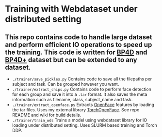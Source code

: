  # **Training with Webdataset under distributed setting**

 ## This repo contains code to handle large dataset and perform efficient IO operations to speed up the training. This code is written for [BP4D](https://paperswithcode.com/dataset/bp4d) and [BP4D+](https://www.sciencedirect.com/science/article/pii/S0262885614001012) dataset but can be extended to any dataset.

 * `./trainer/save_pickles.py` Contains code to save all the filepaths per subject and task. Can be grouped however you want.
 * `./trainer/extract_chips.py` Contains code to perform face detection for each group and save it into a `.tar` format. It also saves the meta information such as filename, class, subject_name and task.
 * `./trainer/extract_openface.py` Extracts [OpenFace](https://github.com/TadasBaltrusaitis/OpenFace) features by loading the tar files. Uses my external library [TorchOpenFace](https://github.com/saandeepa93/TorchOpenFace). See repo README and wiki for build details.
 * `./trainer/train_wds` Trains a model using webdataset library for IO loading under distributed setting. Uses SLURM based training and Torch DDP.